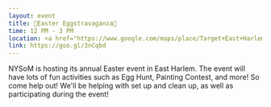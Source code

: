 ```yaml
---
layout: event
title: 🐰Easter Eggstravaganza🐰
time: 12 PM - 3 PM
location: <a href="https://www.google.com/maps/place/Target+East+Harlem+Community+Garden,+E+117th+St,+New+York,+NY+10035/@40.7965282,-73.9362427,17z/data=!3m1!4b1!4m5!3m4!1s0x89c2f5fd3c6dffbf:0x7ffaed408aad98c3!8m2!3d40.7964959!4d-73.9340762">Target East Harlem Community Garden</a>, Manhattan
link: https://goo.gl/3nCqbd
---
```

NYSoM is hosting its annual Easter event in East Harlem. The event will have lots of fun activities such as Egg Hunt, Painting Contest, and more! So come help out! We'll be helping with set up and clean up, as well as participating during the event!